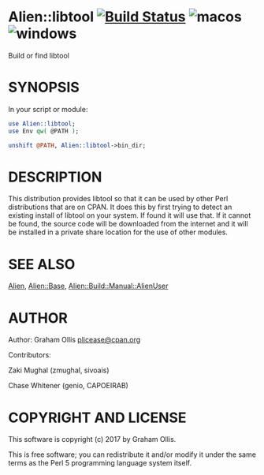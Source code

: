 # Alien::libtool [![Build Status](https://travis-ci.org/PerlAlien/Alien-libtool.svg)](http://travis-ci.org/PerlAlien/Alien-libtool) ![macos](https://github.com/PerlAlien/Alien-libtool/workflows/macos/badge.svg) ![windows](https://github.com/PerlAlien/Alien-libtool/workflows/windows/badge.svg)

Build or find libtool

# SYNOPSIS

In your script or module:

```perl
use Alien::libtool;
use Env qw( @PATH );

unshift @PATH, Alien::libtool->bin_dir;
```

# DESCRIPTION

This distribution provides libtool so that it can be used by other
Perl distributions that are on CPAN.  It does this by first trying to
detect an existing install of libtool on your system.  If found it
will use that.  If it cannot be found, the source code will be downloaded
from the internet and it will be installed in a private share location
for the use of other modules.

# SEE ALSO

[Alien](https://metacpan.org/pod/Alien), [Alien::Base](https://metacpan.org/pod/Alien::Base), [Alien::Build::Manual::AlienUser](https://metacpan.org/pod/Alien::Build::Manual::AlienUser)

# AUTHOR

Author: Graham Ollis <plicease@cpan.org>

Contributors:

Zaki Mughal (zmughal, sivoais)

Chase Whitener (genio, CAPOEIRAB)

# COPYRIGHT AND LICENSE

This software is copyright (c) 2017 by Graham Ollis.

This is free software; you can redistribute it and/or modify it under
the same terms as the Perl 5 programming language system itself.
